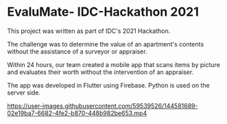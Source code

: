 # EvaluMate- IDC-Hackathon 2021
This project was written as part of IDC's 2021 Hackathon.

The challenge was to determine the value of an apartment's contents without the assistance of a surveyor or appraiser.

Within 24 hours, our team created a mobile app that scans items by picture and evaluates their worth without the intervention of an appraiser.

The app was developed in Flutter using Firebase.
Python is used on the server side.



https://user-images.githubusercontent.com/59539526/144581689-02e19ba7-6682-4fe2-b870-448b982be653.mp4

